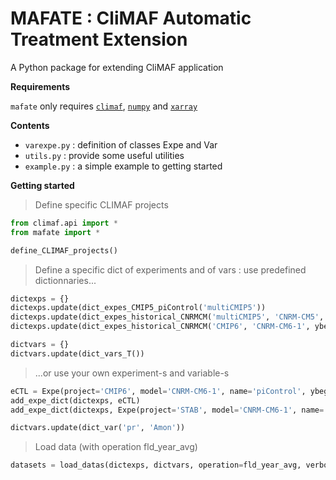 # MAFATE : CliMAF Automatic Treatment Extension

A Python package for extending CliMAF application

**Requirements**

`mafate` only requires [`climaf`](http://climaf.readthedocs.org), [`numpy`](http://numpy.org) and [`xarray`](http://xarray.pydata.org)

**Contents**

* `varexpe.py` : definition of classes Expe and Var
* `utils.py` : provide some useful utilities
* `example.py` : a simple example to getting started

**Getting started**

> Define specific CLIMAF projects
```python
from climaf.api import *
from mafate import *

define_CLIMAF_projects()
```

> Define a specific dict of experiments and of vars : use predefined dictionnaries...
```python
dictexps = {}
dictexps.update(dict_expes_CMIP5_piControl('multiCMIP5'))
dictexps.update(dict_expes_historical_CNRMCM('multiCMIP5', 'CNRM-CM5', ybeg=1850, yend=2010, with_piControl=True))
dictexps.update(dict_expes_historical_CNRMCM('CMIP6', 'CNRM-CM6-1', ybeg=1850, yend=2014, with_piControl=True))

dictvars = {}
dictvars.update(dict_vars_T())
```

> ...or use your own experiment-s and variable-s
```python
eCTL = Expe(project='CMIP6', model='CNRM-CM6-1', name='piControl', ybeg=1850, yend=2349, marker=',', color='silver')
add_expe_dict(dictexps, eCTL)
add_expe_dict(dictexps, Expe(project='STAB', model='CNRM-CM6-1', name='expo-4xCO2', ybeg=1850, yend=2049, expe_control=eCTL, marker='.', color='dodgerblue'))

dictvars.update(dict_var('pr', 'Amon'))
```

> Load data (with operation fld_year_avg)
```python
datasets = load_datas(dictexps, dictvars, operation=fld_year_avg, verbose=True)
```
